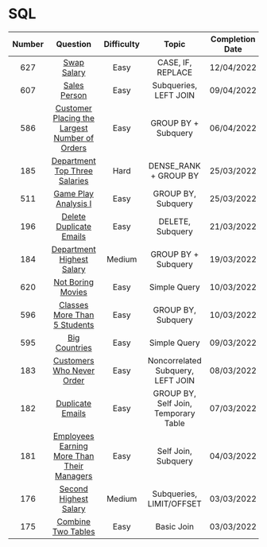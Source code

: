 # SQL

| Number 	|        Question       	| Difficulty 	|    Topic   	| Completion Date 	| Solution 	|
|:------:	|:---------------------:	|:----------:	|:----------:	|:---------------:	|:--------:	|
|   627  	|   [Swap Salary](https://leetcode.com/problems/swap-salary/)  	|    Easy    	| CASE, IF, REPLACE 	|    12/04/2022   	|   [Link](https://github.com/KOrfanakis/LeetCode-Solutions/tree/main/SQL/Problems/0627-Swap_Salary)   	|
|   607  	|   [Sales Person](https://leetcode.com/problems/sales-person/)  	|    Easy    	| Subqueries, LEFT JOIN 	|    09/04/2022   	|   [Link](https://github.com/KOrfanakis/LeetCode-Solutions/tree/main/SQL/Problems/0607-Sales_Person)   	|
|   586  	|   [Customer Placing the Largest Number of Orders](https://leetcode.com/problems/customer-placing-the-largest-number-of-orders/)  	|    Easy    	| GROUP BY + Subquery 	|    06/04/2022   	|   [Link](https://github.com/KOrfanakis/LeetCode-Solutions/tree/main/SQL/Problems/0586-Customer_Placing_the_Largest_Number_of_Orders)   	|
|   185  	|   [Department Top Three Salaries](https://leetcode.com/problems/department-top-three-salaries/)  	|    Hard    	| DENSE_RANK + GROUP BY 	|    25/03/2022   	|   [Link](https://github.com/KOrfanakis/LeetCode-Solutions/tree/main/SQL/Problems/0185-Department_Top_Three_Salaries)   	|
|   511  	|   [Game Play Analysis I](https://leetcode.com/problems/game-play-analysis-i/)  	|    Easy    	| GROUP BY, Subquery 	|    25/03/2022   	|   [Link](https://github.com/KOrfanakis/LeetCode-Solutions/tree/main/SQL/Problems/0511-Game_Play_Analysis_I)   	|
|   196  	|   [Delete Duplicate Emails](https://leetcode.com/problems/delete-duplicate-emails/)  	|    Easy    	| DELETE, Subquery 	|    21/03/2022   	|   [Link](https://github.com/KOrfanakis/LeetCode-Solutions/tree/main/SQL/Problems/0196-Delete_Duplicate_Emails)   	|
|   184  	|   [Department Highest Salary](https://leetcode.com/problems/department-highest-salary/)  	|    Medium    	| GROUP BY + Subquery 	|    19/03/2022   	|   [Link](https://github.com/KOrfanakis/LeetCode-Solutions/tree/main/SQL/Problems/0184-Department_Highest_Salary)   	|
|   620  	|   [Not Boring Movies](https://leetcode.com/problems/not-boring-movies/)  	|    Easy    	| Simple Query 	|    10/03/2022   	|   [Link](https://github.com/KOrfanakis/LeetCode-Solutions/tree/main/SQL/Problems/0620-Not_Boring_Movies)   	|
|   596  	|   [Classes More Than 5 Students](https://leetcode.com/problems/classes-more-than-5-students/)  	|    Easy    	| GROUP BY, Subquery 	|    10/03/2022   	|   [Link](https://github.com/KOrfanakis/LeetCode-Solutions/tree/main/SQL/Problems/0596-Classes_More_Than_5_Students)   	|
|   595  	|   [Big Countries](https://leetcode.com/problems/big-countries/)  	|    Easy    	| Simple Query 	|    09/03/2022   	|   [Link](https://github.com/KOrfanakis/LeetCode-Solutions/tree/main/SQL/Problems/0595-Big_Countries)   	|
|   183  	|   [Customers Who Never Order](https://leetcode.com/problems/customers-who-never-order/)  	|    Easy    	| Noncorrelated Subquery, LEFT JOIN 	|    08/03/2022   	|   [Link](https://github.com/KOrfanakis/LeetCode-Solutions/tree/main/SQL/Problems/0183-Customers_Who_Never_Order)   	|
|   182  	|   [Duplicate Emails](https://leetcode.com/problems/duplicate-emails/)  	|    Easy    	| GROUP BY, Self Join, Temporary Table 	|    07/03/2022   	|   [Link](https://github.com/KOrfanakis/LeetCode-Solutions/tree/main/SQL/Problems/0182-Duplicate_Emails)   	|
|   181  	|   [Employees Earning More Than Their Managers](https://leetcode.com/problems/employees-earning-more-than-their-managers/)  	|    Easy    	| Self Join, Subquery 	|    04/03/2022   	|   [Link](https://github.com/KOrfanakis/LeetCode-Solutions/tree/main/SQL/Problems/0181-Employees_Earning_More_Than_Their_Managers)   	|
|   176  	|   [Second Highest Salary](https://leetcode.com/problems/second-highest-salary/)  	|    Medium    	| Subqueries, LIMIT/OFFSET 	|    03/03/2022   	|   [Link](https://github.com/KOrfanakis/LeetCode-Solutions/tree/main/SQL/Problems/0176-Second_Highest_Salary)   	|
|   175  	|   [Combine Two Tables](https://leetcode.com/problems/combine-two-tables/)  	|    Easy    	| Basic Join 	|    03/03/2022   	|   [Link](https://github.com/KOrfanakis/LeetCode-Solutions/tree/main/SQL/Problems/0175-Combine_Two_Tables)   	|
